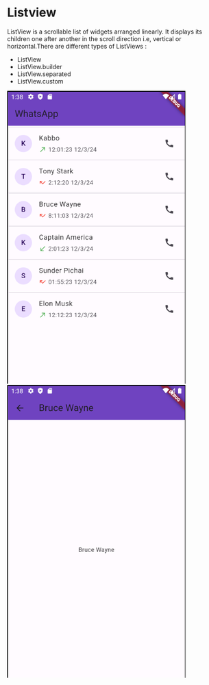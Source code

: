 # Listview

ListView is a scrollable list of widgets arranged linearly. It displays its children one after another in the scroll direction i.e, vertical or horizontal.There are different types of ListViews :

- ListView
- ListView.builder
- ListView.separated
- ListView.custom

<img src="Screenshot from 2024-05-21 13-38-30.png">
<img src="Screenshot from 2024-05-21 13-38-38.png">
